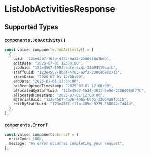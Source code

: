 # ListJobActivitiesResponse


## Supported Types

### `components.JobActivity[]`

```typescript
const value: components.JobActivity[] = [
  {
    uuid: "123e4567-76fe-4f5b-9a52-2300418d7b6b",
    editDate: "2025-07-01 12:00:00",
    jobUuid: "123e4567-1583-4dfe-ac4c-23004519bafb",
    staffUuid: "123e4567-dbaf-4763-a9f3-23004b9c271b",
    startDate: "2025-07-01 12:00:00",
    endDate: "2025-07-01 12:00:00",
    hasBeenOpenedTimestamp: "2025-07-01 12:00:00",
    allocatedByStaffUuid: "123e4567-8534-4831-8e96-23004084f77b",
    allocatedTimestamp: "2025-07-01 12:00:00",
    materialUuid: "123e4567-4b36-49bb-b6b5-2300428f701b",
    editByStaffUuid: "123e4567-f11a-405d-9235-230042c7d44b",
  },
];
```

### `components.ErrorT`

```typescript
const value: components.ErrorT = {
  errorCode: 1000,
  message: "An error occurred completing your request",
};
```

